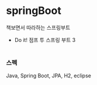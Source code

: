# springBoot
책보면서 따라하는 스프링부트
- Do it! 점프 투 스프링 부트 3
  <br><br>

### 스펙
Java, Spring Boot, JPA, H2, eclipse
